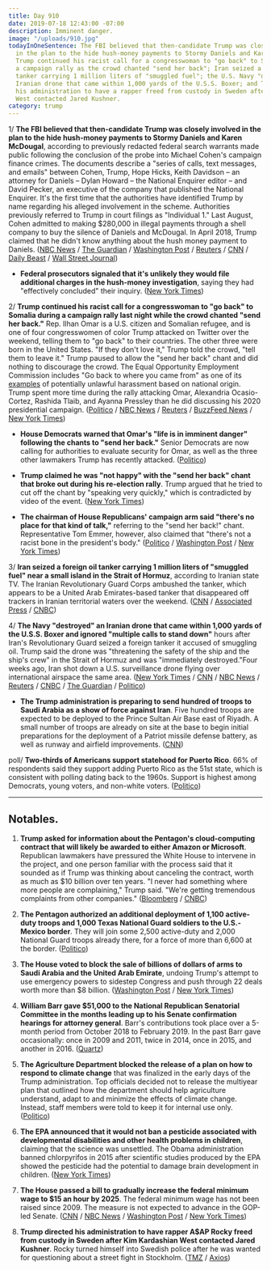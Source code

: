 ```yaml
---
title: Day 910
date: 2019-07-18 12:43:00 -07:00
description: Imminent danger.
image: "/uploads/910.jpg"
todayInOneSentence: The FBI believed that then-candidate Trump was closely involved
  in the plan to the hide hush-money payments to Stormy Daniels and Karen McDougal;
  Trump continued his racist call for a congresswoman to "go back" to Somalia during
  a campaign rally as the crowd chanted "send her back"; Iran seized a foreign oil
  tanker carrying 1 million liters of "smuggled fuel"; the U.S. Navy "destroyed" an
  Iranian drone that came within 1,000 yards of the U.S.S. Boxer; and Trump directed
  his administration to have a rapper freed from custody in Sweden after Kim Kardashian
  West contacted Jared Kushner.
category: trump
---
```


1/ **The FBI believed that then-candidate Trump was closely involved in the plan to the hide hush-money payments to Stormy Daniels and Karen McDougal**, according to previously redacted federal search warrants made public following the conclusion of the probe into Michael Cohen's campaign finance crimes. The documents describe a "series of calls, text messages, and emails" between Cohen, Trump, Hope Hicks, Keith Davidson – an attorney for Daniels – Dylan Howard – the National Enquirer editor – and David Pecker, an executive of the company that published the National Enquirer. It's the first time that the authorities have identified Trump by name regarding his alleged involvement in the scheme. Authorities previously referred to Trump in court filings as "Individual 1." Last August, Cohen admitted to making $280,000 in illegal payments through a shell company to buy the silence of Daniels and McDougal. In April 2018, Trump claimed that he didn't know anything about the hush money payment to Daniels. ([NBC News](https://www.nbcnews.com/politics/donald-trump/fbi-believed-trump-was-closely-involved-hush-money-scheme-unsealed-n1031246) / [The Guardian](https://www.theguardian.com/us-news/2019/jul/18/trump-hope-hicks-stormy-daniels-michael-cohen-fbi) / [Washington Post](https://www.washingtonpost.com/national-security/trump-communicated-repeatedly-with-cohen-aides-amid-scramble-to-pay-stormy-daniels-court-documents-show/2019/07/18/e9ee9c50-a969-11e9-9214-246e594de5d5_story.html) / [Reuters](https://www.reuters.com/article/us-usa-trump-cohen-idUSKCN1UD18D) / [CNN](https://www.cnn.com/2019/07/18/politics/michael-cohen-documents/index.html) / [Daily Beast](https://www.thedailybeast.com/cohen-documents-unsealed-on-trump-ami-stormy-daniels-karen-mcdougal) / [Wall Street Journal](https://www.wsj.com/articles/prosecutors-reveal-details-from-michael-cohen-investigation-11563466462))

* **Federal prosecutors signaled that it's unlikely they would file additional charges in the hush-money investigation**, saying they had "effectively concluded" their inquiry. ([New York Times](https://www.nytimes.com/2019/07/18/nyregion/michael-cohen-trump-investigation.html))

2/ **Trump continued his racist call for a congresswoman to "go back" to Somalia during a campaign rally last night while the crowd chanted "send her back."** Rep. Ilhan Omar is a U.S. citizen and Somalian refugee, and is one of four congresswomen of color Trump attacked on Twitter over the weekend, telling them to "go back" to their countries. The other three were born in the United States. "If they don't love it," Trump told the crowd, "tell them to leave it." Trump paused to allow the "send her back" chant and did nothing to discourage the crowd. The Equal Opportunity Employment Commission includes "Go back to where you came from" as one of its [examples](https://www.eeoc.gov/eeoc/publications/immigrants-facts.cfm) of potentially unlawful harassment based on national origin. Trump spent more time during the rally attacking Omar, Alexandria Ocasio-Cortez, Rashida Tlaib, and Ayanna Pressley than he did discussing his 2020 presidential campaign. ([Politico](https://www.politico.com/story/2019/07/17/trump-send-her-back-north-carolina-rally-1418904) / [NBC News](https://www.nbcnews.com/politics/2020-election/after-house-rejects-stupid-impeachment-trump-fuels-rally-crowd-chant-n1031066) / [Reuters](https://www.reuters.com/article/us-usa-trump-idUSKCN1UC2PW) / [BuzzFeed News](https://www.buzzfeednews.com/article/salvadorhernandez/trumps-supporters-chanted-send-her-back-as-the-president) / [New York Times](https://www.nytimes.com/2019/07/17/us/politics/trump-send-her-back-ilhan-omar.html))

* **House Democrats warned that Omar's "life is in imminent danger" following the chants to "send her back."** Senior Democrats are now calling for authorities to evaluate security for Omar, as well as the three other lawmakers Trump has recently attacked. ([Politico](https://www.politico.com/story/2019/07/18/ilhan-omar-trump-rally-violence-1419338))

* **Trump claimed he was "not happy" with the "send her back" chant that broke out during his re-election rally**. Trump argued that he tried to cut off the chant by "speaking very quickly," which is contradicted by video of the event. ([New York Times](https://www.nytimes.com/2019/07/18/us/politics/ilhan-omar-donald-trump.html))

* **The chairman of House Republicans' campaign arm said "there's no place for that kind of talk,"** referring to the "send her back!" chant. Representative Tom Emmer, however, also claimed that "there's not a racist bone in the president's body." ([Politico](https://www.politico.com/story/2019/07/18/tom-emmer-send-her-back-trump-rally-1419210) / [Washington Post](https://www.washingtonpost.com/politics/some-republicans-condemn-chant-at-trump-rally-but-stand-by-his-characterizations-of-four-minority-lawmakers/2019/07/18/dded4b92-a962-11e9-86dd-d7f0e60391e9_story.html) / [New York Times](https://www.nytimes.com/2019/07/18/us/politics/trump-send-her-back.html))

3/ **Iran seized a foreign oil tanker carrying 1 million liters of "smuggled fuel" near a small island in the Strait of Hormuz**, according to Iranian state TV. The Iranian Revolutionary Guard Corps ambushed the tanker, which appears to be a United Arab Emirates-based tanker that disappeared off trackers in Iranian territorial waters over the weekend. ([CNN](https://www.cnn.com/2019/07/18/middleeast/iran-tanker-intl/index.html) / [Associated Press](https://apnews.com/2d94f2b673b74940b26db541e9eeb262) / [CNBC](https://www.cnbc.com/2019/07/18/iran-state-tv-iranian-forces-seize-foreign-oil-tanker-crew.html))

4/ **The Navy "destroyed" an Iranian drone that came within 1,000 yards of the U.S.S. Boxer and ignored "multiple calls to stand down"** hours after Iran's Revolutionary Guard seized a foreign tanker it accused of smuggling oil. Trump said the drone was "threatening the safety of the ship and the ship's crew" in the Strait of Hormuz and was "immediately destroyed."Four weeks ago, Iran shot down a U.S. surveillance drone flying over international airspace the same area. ([New York Times](https://www.nytimes.com/2019/07/18/us/politics/iranian-drone-shot-down.html) / [CNN](https://www.cnn.com/2019/07/18/politics/trump-us-destroyed-iranian-drone/index.html) / [NBC News](https://www.nbcnews.com/politics/national-security/trump-says-u-s-navy-ship-shot-down-iranian-drone-n1031451) / [Reuters](https://www.reuters.com/article/us-mideast-iran-tanker/trump-says-u-s-navy-destroyed-iranian-drone-in-gulf-idUSKCN1UD1XS) / [CNBC](https://www.cnbc.com/2019/07/18/trump-says-us-navy-shot-down-iranian-drone.html) / [The Guardian](https://www.theguardian.com/us-news/2019/jul/18/trump-us-warship-iran-drone-strait-of-hormuz) / [Politico](https://www.politico.com/story/2019/07/18/trump-warship-iranian-drone-1422145))

* **The Trump administration is preparing to send hundred of troops to Saudi Arabia as a show of force against Iran**. Five hundred troops are expected to be deployed to the Prince Sultan Air Base east of Riyadh. A small number of troops are already on site at the base to begin initial preparations for the deployment of a Patriot missile defense battery, as well as runway and airfield improvements. ([CNN](https://www.cnn.com/2019/07/17/politics/us-military-buildup-saudi-air-base-satellite-images/index.html))

poll/ **Two-thirds of Americans support statehood for Puerto Rico**. 66% of respondents said they support adding Puerto Rico as the 51st state, which is consistent with polling dating back to the 1960s. Support is highest among Democrats, young voters, and non-white voters. ([Politico](https://www.politico.com/story/2019/07/18/puerto-rico-statehood-poll-1419203))

---

## Notables.

1. **Trump asked for information about the Pentagon's cloud-computing contract that will likely be awarded to either Amazon or Microsoft**. Republican lawmakers have pressured the White House to intervene in the project, and one person familiar with the process said that it sounded as if Trump was thinking about canceling the contract, worth as much as $10 billion over ten years. "I never had something where more people are complaining," Trump said. "We're getting tremendous complaints from other companies." ([Bloomberg](https://www.bloomberg.com/news/articles/2019-07-17/trump-expressed-concerns-about-pentagon-cloud-computing-contract) / [CNBC](https://www.cnbc.com/2019/07/18/trump-says-seriously-looking-into-amazons-pentagon-contract.html))

2. **The Pentagon authorized an additional deployment of 1,100 active-duty troops and 1,000 Texas National Guard soldiers to the U.S.-Mexico border**. They will join some 2,500 active-duty and 2,000 National Guard troops already there, for a force of more than 6,600 at the border. ([Politico](https://www.politico.com/story/2019/07/17/2-100-more-troops-headed-to-the-us-mexico-border-pentagon-says-1418838))

3. **The House voted to block the sale of billions of dollars of arms to Saudi Arabia and the United Arab Emirate**, undoing Trump's attempt to use emergency powers to sidestep Congress and push through 22 deals worth more than $8 billion. ([Washington Post](https://www.washingtonpost.com/national-security/house-votes-to-block-trumps-arms-sales-to-saudi-arabia-setting-up-likely-veto/2019/07/17/7f329a9c-a8ce-11e9-9214-246e594de5d5_story.html) / [New York Times](https://www.nytimes.com/2019/07/17/us/politics/saudi-arms-vote.html))

4. **William Barr gave $51,000 to the National Republican Senatorial Committee in the months leading up to his Senate confirmation hearings for attorney general**. Barr's contributions took place over a 5-month period from October 2018 to February 2019. In the past Barr gave occasionally: once in 2009 and 2011, twice in 2014, once in 2015, and another in 2016. ([Quartz](https://qz.com/1667918/barrs-donations-to-senate-republicans-spiked-before-confirmation/))

5. **The Agriculture Department blocked the release of a plan on how to respond to climate change** that was finalized in the early days of the Trump administration. Top officials decided not to release the multiyear plan that outlined how the department should help agriculture understand, adapt to and minimize the effects of climate change. Instead, staff members were told to keep it for internal use only. ([Politico](https://www.politico.com/story/2019/07/18/usda-suppresses-climate-change-plan-1598987))

6. **The EPA announced that it would not ban a pesticide associated with developmental disabilities and other health problems in children**, claiming that the science was unsettled. The Obama administration banned chlorpyrifos in 2015 after scientific studies produced by the EPA showed the pesticide had the potential to damage brain development in children. ([New York Times](https://www.nytimes.com/2019/07/18/climate/epa-chlorpyrifos-pesticide-ban.html))

7. **The House passed a bill to gradually increase the federal minimum wage to $15 an hour by 2025**. The federal minimum wage has not been raised since 2009. The measure is not expected to advance in the GOP-led Senate. ([CNN](https://www.cnn.com/2019/07/18/politics/minimum-wage-house-vote/) / [NBC News](https://www.nbcnews.com/politics/congress/house-passes-15-minimum-wage-bill-n1031271) / [Washington Post](https://www.washingtonpost.com/business/2019/07/18/house-prepares-pass-long-sought-minimum-wage-legislation/) / [New York Times](https://www.nytimes.com/2019/07/18/us/politics/minimum-wage.html))

8. **Trump directed his administration to have rapper A$AP Rocky freed from custody in Sweden after Kim Kardashian West contacted Jared Kushner**. Rocky turned himself into Swedish police after he was wanted for questioning about a street fight in Stockholm. ([TMZ](https://www.tmz.com/2019/07/18/kim-kardashian-kanye-west-trump-involved-asap-rocky-case-sweden/) / [Axios](https://www.axios.com/kim-kardashian-asap-rocky-sweden-detention-trump-c1f6a29c-b531-4f29-80e4-692114d5072a.html))
